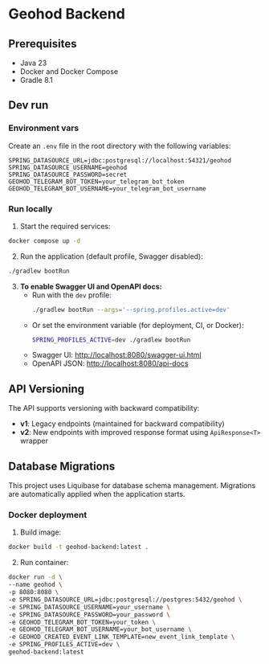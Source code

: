 # Geohod Backend

## Prerequisites

- Java 23
- Docker and Docker Compose
- Gradle 8.1

## Dev run

### Environment vars

Create an `.env` file in the root directory with the following variables:
```properties
SPRING_DATASOURCE_URL=jdbc:postgresql://localhost:54321/geohod
SPRING_DATASOURCE_USERNAME=geohod
SPRING_DATASOURCE_PASSWORD=secret
GEOHOD_TELEGRAM_BOT_TOKEN=your_telegram_bot_token
GEOHOD_TELEGRAM_BOT_USERNAME=your_telegram_bot_username
```

### Run locally

1. Start the required services:
```bash
docker compose up -d
```

2. Run the application (default profile, Swagger disabled):
```bash
./gradlew bootRun
```

3. **To enable Swagger UI and OpenAPI docs:**
   - Run with the `dev` profile:
     ```bash
     ./gradlew bootRun --args='--spring.profiles.active=dev'
     ```
   - Or set the environment variable (for deployment, CI, or Docker):
     ```bash
     SPRING_PROFILES_ACTIVE=dev ./gradlew bootRun
     ```
   - Swagger UI: [http://localhost:8080/swagger-ui.html](http://localhost:8080/swagger-ui.html)
   - OpenAPI JSON: [http://localhost:8080/api-docs](http://localhost:8080/api-docs)

## API Versioning

The API supports versioning with backward compatibility:
- **v1**: Legacy endpoints (maintained for backward compatibility)
- **v2**: New endpoints with improved response format using `ApiResponse<T>` wrapper

## Database Migrations

This project uses Liquibase for database schema management. Migrations are automatically applied when the application starts.

### Docker deployment

1. Build image:
```bash
docker build -t geohod-backend:latest .
```

2. Run container:
```bash
docker run -d \
--name geohod \
-p 8080:8080 \
-e SPRING_DATASOURCE_URL=jdbc:postgresql://postgres:5432/geohod \
-e SPRING_DATASOURCE_USERNAME=your_username \
-e SPRING_DATASOURCE_PASSWORD=your_password \
-e GEOHOD_TELEGRAM_BOT_TOKEN=your_token \
-e GEOHOD_TELEGRAM_BOT_USERNAME=your_bot_username \
-e GEOHOD_CREATED_EVENT_LINK_TEMPLATE=new_event_link_template \
-e SPRING_PROFILES_ACTIVE=dev \
geohod-backend:latest
```